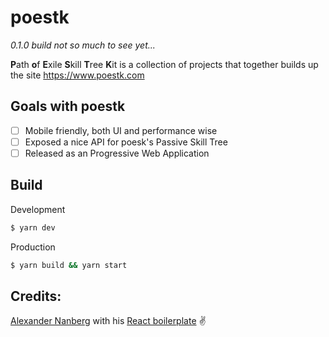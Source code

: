 # poestk
*0.1.0 build not so much to see yet...*

**P**ath **o**f **E**xile **S**kill **T**ree **K**it is a collection of projects that together builds up the site https://www.poestk.com

## Goals with poestk
- [ ] Mobile friendly, both UI and performance wise
- [ ] Exposed a nice API for poesk's Passive Skill Tree
- [ ] Released as an Progressive Web Application
  
## Build
Development
```sh
$ yarn dev
```

Production
```sh
$ yarn build && yarn start
```

## Credits:
[Alexander Nanberg](https://github.com/alexandernanberg/) with his [React boilerplate](https://github.com/alexandernanberg/react-boilerplate) :v:
